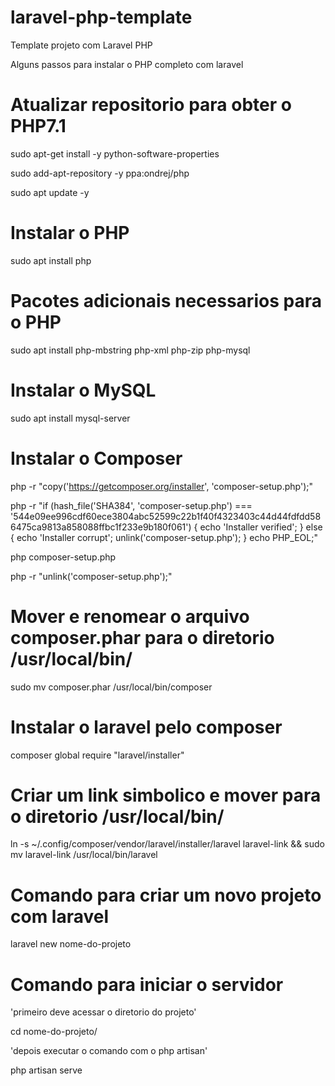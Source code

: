 # laravel-php-template
Template projeto com Laravel PHP

Alguns passos para instalar o PHP completo com laravel

# Atualizar repositorio para obter o PHP7.1

sudo apt-get install -y python-software-properties

sudo add-apt-repository -y ppa:ondrej/php

sudo apt update -y

# Instalar o PHP

sudo apt install php

# Pacotes adicionais necessarios para o PHP

sudo apt install php-mbstring php-xml php-zip php-mysql

# Instalar o MySQL

sudo apt install mysql-server

# Instalar o Composer 

php -r "copy('https://getcomposer.org/installer', 'composer-setup.php');"

php -r "if (hash_file('SHA384', 'composer-setup.php') === '544e09ee996cdf60ece3804abc52599c22b1f40f4323403c44d44fdfdd586475ca9813a858088ffbc1f233e9b180f061') { echo 'Installer verified'; } else { echo 'Installer corrupt'; unlink('composer-setup.php'); } echo PHP_EOL;"

php composer-setup.php

php -r "unlink('composer-setup.php');"

# Mover e renomear o arquivo composer.phar para o diretorio /usr/local/bin/

sudo mv composer.phar /usr/local/bin/composer

# Instalar o laravel pelo composer 

composer global require "laravel/installer"

# Criar um link simbolico e mover para o diretorio /usr/local/bin/

ln -s ~/.config/composer/vendor/laravel/installer/laravel laravel-link
 && sudo mv laravel-link /usr/local/bin/laravel
 
 # Comando para criar um novo projeto com laravel 

laravel new nome-do-projeto

# Comando para iniciar o servidor 

'primeiro deve acessar o diretorio do projeto'

cd nome-do-projeto/

'depois executar o comando com o php artisan'

php artisan serve





